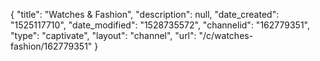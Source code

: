 {
    "title": "Watches & Fashion",
    "description": null,
    "date_created": "1525117710",
    "date_modified": "1528735572",
    "channelid": "162779351",
    "type": "captivate",
    "layout": "channel",
    "url": "\/c\/watches-fashion\/162779351"
}